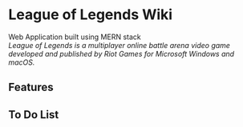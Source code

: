 # League of Legends Wiki
Web Application built using MERN stack
<br/>
*League of Legends is a multiplayer online battle arena video game developed and published by Riot Games for Microsoft Windows and macOS.*
## Features

## To Do List

